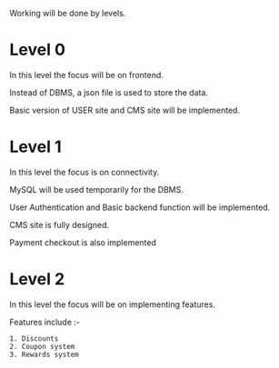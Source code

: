 Working will be done by levels.

# Level 0
In this level the focus will be on frontend.

Instead of DBMS, a json file is used to store the data.

Basic version of USER site and CMS site will be implemented.

# Level 1
In this level the focus is on connectivity.

MySQL will be used temporarily for the DBMS.

User Authentication and Basic backend function will be implemented.

CMS site is fully designed.

Payment checkout is also implemented 

# Level 2
In this level the focus will be on implementing features.

Features include :-
```
1. Discounts
2. Coupon system
3. Rewards system
```
